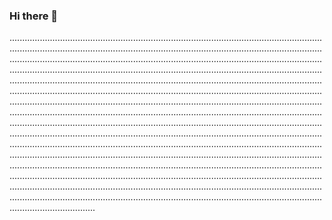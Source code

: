 ### Hi there 👋

..................................................................................................................................................................................................................................................................................................................................................................................................................................................................................................................................................................................................................................................................................................................................................................................................................................................................................................................................................................................................................................................................................................................................................................................................................................................................................................................................................................................................................................................................................................................................................................................................................................................................................................................................................................................................................................................................................................................................................................................................................................................................................................